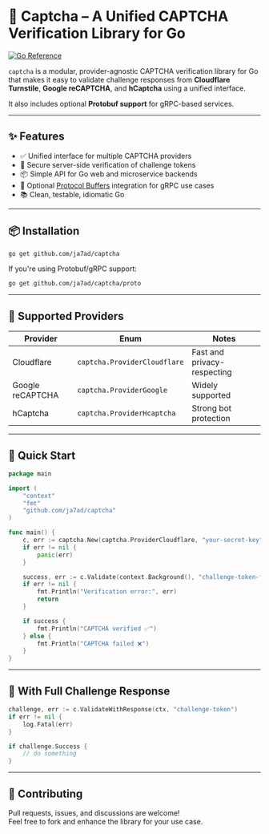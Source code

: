 # 🧩 Captcha – A Unified CAPTCHA Verification Library for Go

[![Go Reference](https://pkg.go.dev/badge/github.com/ja7ad/captcha.svg)](https://pkg.go.dev/github.com/ja7ad/captcha)

`captcha` is a modular, provider-agnostic CAPTCHA verification library for Go that makes it easy to validate challenge responses from **Cloudflare Turnstile**, **Google reCAPTCHA**, and **hCaptcha** using a unified interface.

It also includes optional **Protobuf support** for gRPC-based services.

---

## ✨ Features

- ✅ Unified interface for multiple CAPTCHA providers
- 🔐 Secure server-side verification of challenge tokens
- 📦 Simple API for Go web and microservice backends
- 🔁 Optional [Protocol Buffers](https://developers.google.com/protocol-buffers) integration for gRPC use cases
- 📚 Clean, testable, idiomatic Go

---

## 📦 Installation

```bash
go get github.com/ja7ad/captcha
```

If you're using Protobuf/gRPC support:

```bash
go get github.com/ja7ad/captcha/proto
```

---


## 🔐 Supported Providers

| Provider        | Enum                         | Notes                           |
|-----------------|------------------------------|----------------------------------|
| Cloudflare      | `captcha.ProviderCloudflare` | Fast and privacy-respecting     |
| Google reCAPTCHA| `captcha.ProviderGoogle`     | Widely supported                 |
| hCaptcha        | `captcha.ProviderHcaptcha`   | Strong bot protection            |


---

## 🚀 Quick Start

```go
package main

import (
	"context"
	"fmt"
	"github.com/ja7ad/captcha"
)

func main() {
	c, err := captcha.New(captcha.ProviderCloudflare, "your-secret-key")
	if err != nil {
		panic(err)
	}

	success, err := c.Validate(context.Background(), "challenge-token-from-client")
	if err != nil {
		fmt.Println("Verification error:", err)
		return
	}

	if success {
		fmt.Println("CAPTCHA verified ✅")
	} else {
		fmt.Println("CAPTCHA failed ❌")
	}
}
```

---

## 🔄 With Full Challenge Response

```go
challenge, err := c.ValidateWithResponse(ctx, "challenge-token")
if err != nil {
	log.Fatal(err)
}

if challenge.Success {
	// do something
}
```

---

## 🤝 Contributing

Pull requests, issues, and discussions are welcome!  
Feel free to fork and enhance the library for your use case.
